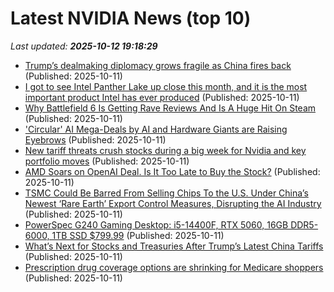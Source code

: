# Latest NVIDIA News (top 10)
_Last updated: **2025-10-12 19:18:29**_

- [Trump’s dealmaking diplomacy grows fragile as China fires back](https://economictimes.indiatimes.com/news/international/global-trends/trumps-dealmaking-diplomacy-grows-fragile-as-china-fires-back/articleshow/124489246.cms) (Published: 2025-10-11)
- [I got to see Intel Panther Lake up close this month, and it is the most important product Intel has ever produced](https://www.techradar.com/computing/i-got-to-see-intel-panther-lake-up-close-this-month-and-it-might-be-the-most-important-product-intel-has-ever-produced) (Published: 2025-10-11)
- [Why Battlefield 6 Is Getting Rave Reviews And Is A Huge Hit On Steam](https://hothardware.com/news/why-battlefield-6-is-getting-rave-reviews-and-is-a-huge-hit-on-steam) (Published: 2025-10-11)
- ['Circular' AI Mega-Deals by AI and Hardware Giants are Raising Eyebrows](https://slashdot.org/story/25/10/11/1819237/circular-ai-mega-deals-by-ai-and-hardware-giants-are-raising-eyebrows) (Published: 2025-10-11)
- [New tariff threats crush stocks during a big week for Nvidia and key portfolio moves](https://biztoc.com/x/e895e043f4ad5b34) (Published: 2025-10-11)
- [AMD Soars on OpenAI Deal. Is It Too Late to Buy the Stock?](https://biztoc.com/x/d41e2d2dae276532) (Published: 2025-10-11)
- [TSMC Could Be Barred From Selling Chips To the U.S. Under China’s Newest ‘Rare Earth’ Export Control Measures, Disrupting the AI Industry](https://wccftech.com/tsmc-could-be-barred-from-selling-chips-to-the-us-under-china-rare-earths-export-control/) (Published: 2025-10-11)
- [PowerSpec G240 Gaming Desktop: i5-14400F, RTX 5060, 16GB DDR5-6000, 1TB SSD $799.99](https://slickdeals.net/f/18691393-powerspec-g240-gaming-desktop-i5-14400f-rtx-5060-16gb-ddr5-6000-1tb-ssd-799-99) (Published: 2025-10-11)
- [What’s Next for Stocks and Treasuries After Trump’s Latest China Tariffs](https://biztoc.com/x/583b1129d6084535) (Published: 2025-10-11)
- [Prescription drug coverage options are shrinking for Medicare shoppers](https://biztoc.com/x/2a877c4daff111c5) (Published: 2025-10-11)

